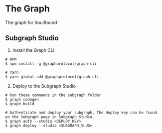 # The Graph
The graph for SoulBound

## Subgraph Studio
1. Install the Graph CLI
```shell
# NPM
$ npm install -g @graphprotocol/graph-cli

# Yarn
$ yarn global add @graphprotocol/graph-cli
```

2. Deploy to the Subgraph Studio
``` shell
# Run these commands in the subgraph folder
$ graph codegen
$ graph build
```
``` shell
# Authenticate and deploy your subgraph. The deploy key can be found on the Subgraph page in Subgraph Studio.
$ graph auth --studio <DEPLOY_KEY>
$ graph deploy --studio <SUBGRAPH_SLUG>
```
